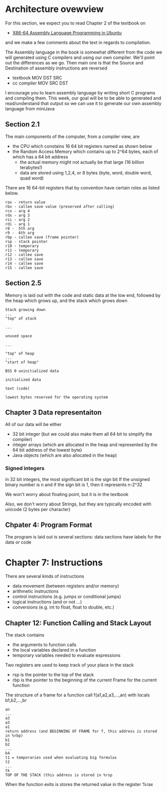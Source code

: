 # Architecture ovewview

For this section, we expect you to read Chapter 2 of the textbook on 
* [ X86-64 Assembly Language Programming in Ubuntu](http://www.egr.unlv.edu/~ed/assembly64.pdf)

and we make a few comments about the text in regards to compilation.

The Assembly language in the book is somewhat different from the code we will generated using
C compilers and using our own compiler. We'll point out the differences as we go. Then main one
is that the Source and Destination of assembly instructions are reversed
* textbook    MOV DST SRC
* cc compiler MOV SRC DST

I encourage you to learn assembly language by writing short C programs and compiling them.
This week, our goal will be to be able to generated and read/understand that output so we
can use it to generate our own assembly language from miniJava

## Section 2.1
The main components of the computer, from a compiler view, are
* the CPU which constains 16 64 bit registers named as shown below
* the Random Access Memory which contains up to 2^64 bytes, each of which has a 64 bit address
   * the actual memory might not actually be that large (16 billion terabytes!)
   * data are stored using 1,2,4, or 8 bytes (byte, word, double word, quad word)


There are 16 64-bit registers that by convention have certain roles as listed below.
```
rax - return value
rbx - callee save value (preserved after calling)
rcx - arg 4
rdx - arg 3
rsi - arg 2
rdi - arg 1
r8 -  5th arg
r9 -  6th arg
rbp - callee save (frame pointer)
rsp - stack pointer
r10 - temporary
r11 - temporary
r12 - callee save
r13 - callee save
r14 - callee save 
r15 - callee save
```

## Section 2.5
Memory is laid out with the code and static data at the low end, followed by the heap which grows up, and the stack which grows down
```
Stack growing down
...
"top" of stack

...

unused space

...

"top" of heap
...
"start of heap"

BSS 0 uninitialized data

initialized data

text (code)

lowest bytes reserved for the operating system
```

## Chapter 3 Data representaiton
All of our data will be either
* 32 bit integer (but we could also make them all 64 bit to simplify the compiler)
* integer arrays (which are allocated in the heap and represented by the 64 bit address of the lowest byte)
* Java objects (which are also allocated in the heap)

### Signed integers
in 32 bit integers, the most significant bit is the sign bit
If the unsigned binary number is n and if the sign bit is 1, then it represents n-2^32

We won't worry about floating point, but it is in the textbook

Also, we don't worry about Strings, but they are typically encoded with unicode (2 bytes per character)


## Chpater 4: Program Format
The program is laid out is several sections:
data sections have labels for the data or code

# Chapter 7: Instructions
There are several kinds of instructions
* data movement (between registers and/or memory)
* arithmetic instructions
* control instructions (e.g. jumps or conditional jumps)
* logical instructions (and or not ...)
* conversions (e.g. int to float, float to double, etc.)



## Chapter 12: Function Calling and Stack Layout
The stack contains 
* the arguments to function calls
* the local variables declared in a function
* temporary variables needed to evaluate expressions

Two registers are used to keep track of your place in the stack
* rsp  is the pointer to the top of the stack
* rbp  is the pointer to the beginning of the current Frame for the current function

The structure of a frame for a function call f(a1,a2,a3,...,an)  with locals b1,b2,...,br
```
an
...
a3
a3
a1
return address (and BEGINNING OF FRAME for f, this address is stored in %rbp)
b1
b2
...
b4
t1 = temporaries used when evaluating big formulas
t2
...
tk
TOP OF THE STACK (this address is stored in %rsp
```
When the function exits is stores the returned value in the register %rax




